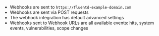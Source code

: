 * Webhooks are sent to `https://fluentd-example-domain.com`
* Webhooks are sent via POST requests
* The webhook integration has default advanced settings
* Webhooks sent to Webhook URLs are all available events: hits, system events, vulnerabilities, scope changes
